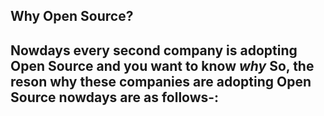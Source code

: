 ## Why Open Source?
Nowdays every second company is adopting Open Source and you want to know ***why***
So, the reson why these companies are adopting Open Source nowdays are as follows-:
- 
